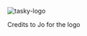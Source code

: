 ![tasky-logo](https://user-images.githubusercontent.com/16124030/74798707-75072600-529c-11ea-9be2-f570a4cb68fd.png)
<p>Credits to Jo for the logo</p>

